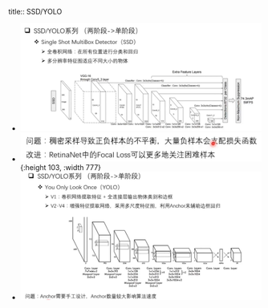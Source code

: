 title:: SSD/YOLO

- ![image.png](../assets/image_1648646202760_0.png)
- ![image.png](../assets/image_1648646212280_0.png){:height 103, :width 777}
- ![image.png](../assets/image_1648646383400_0.png)